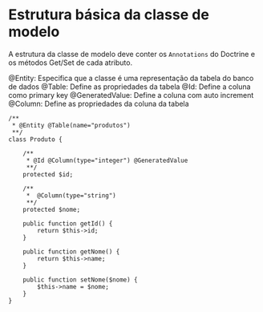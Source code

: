 Estrutura básica da classe de modelo
===

A estrutura da classe de modelo deve conter os `Annotations` do Doctrine  e os métodos Get/Set de cada atributo.

@Entity:         Especifica que a classe é uma representação da tabela do banco de dados
@Table:          Define as propriedades da tabela
@Id:             Define a coluna como primary key
@GeneratedValue: Define a coluna com auto increment
@Column:         Define as propriedades da coluna da tabela

    /**
     * @Entity @Table(name="produtos")
     **/
    class Produto {

        /**
         * @Id @Column(type="integer") @GeneratedValue
         **/
        protected $id;

        /**
         *  @Column(type="string")
         **/
        protected $nome;

        public function getId() {
            return $this->id;
        }

        public function getNome() {
            return $this->name;
        }

        public function setNome($nome) {
            $this->name = $nome;
        }
    }